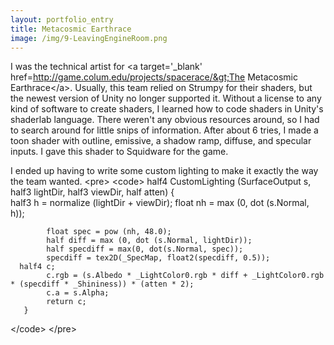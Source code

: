 ```yaml
---
layout: portfolio_entry
title: Metacosmic Earthrace
image: /img/9-LeavingEngineRoom.png
---
```

I was the technical artist for &lt;a target='_blank' href=http://game.colum.edu/projects/spacerace/&gt;The Metacosmic Earthrace&lt;/a&gt;.  Usually, this team relied on Strumpy for their shaders, but the newest version of Unity no longer supported it.  Without a license to any kind of software to create shaders, I learned how to code shaders in Unity's shaderlab language. There weren't any obvious resources around, so I had to search around for little snips of information. After about 6 tries, I made a toon shader with outline, emissive, a shadow ramp, diffuse, and specular inputs.  I gave this shader to Squidware for the game. 

I ended up having to write some custom lighting to make it exactly the way the team wanted.
&lt;pre&gt;
&lt;code&gt;
    half4 CustomLighting (SurfaceOutput s, half3 lightDir, half3 viewDir, half atten)
        {        
            half3 h = normalize (lightDir + viewDir);
            float nh = max (0, dot (s.Normal, h));
            
            float spec = pow (nh, 48.0);
            half diff = max (0, dot (s.Normal, lightDir));
            half specdiff = max(0, dot(s.Normal, spec));
            specdiff = tex2D(_SpecMap, float2(specdiff, 0.5));
      half4 c;
            c.rgb = (s.Albedo * _LightColor0.rgb * diff + _LightColor0.rgb * (specdiff * _Shininess)) * (atten * 2);
            c.a = s.Alpha;
            return c;
       }
&lt;/code&gt;
&lt;/pre&gt;